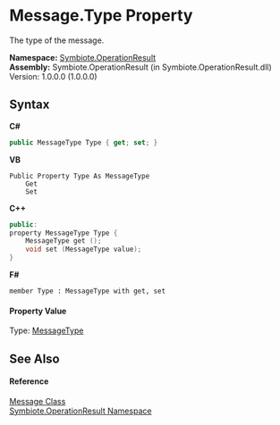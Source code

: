 # Message.Type Property 
 

The type of the message.

**Namespace:**&nbsp;<a href="846ea925-838c-f4a8-6a8a-689eb9584d48">Symbiote.OperationResult</a><br />**Assembly:**&nbsp;Symbiote.OperationResult (in Symbiote.OperationResult.dll) Version: 1.0.0.0 (1.0.0.0)

## Syntax

**C#**<br />
``` C#
public MessageType Type { get; set; }
```

**VB**<br />
``` VB
Public Property Type As MessageType
	Get
	Set
```

**C++**<br />
``` C++
public:
property MessageType Type {
	MessageType get ();
	void set (MessageType value);
}
```

**F#**<br />
``` F#
member Type : MessageType with get, set

```


#### Property Value
Type: <a href="18410529-97d0-7a8b-7064-870ce6363bc5">MessageType</a>

## See Also


#### Reference
<a href="bcf7893a-290b-c6a5-63f1-69a6d73d6df0">Message Class</a><br /><a href="846ea925-838c-f4a8-6a8a-689eb9584d48">Symbiote.OperationResult Namespace</a><br />